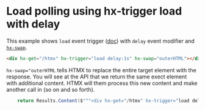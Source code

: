 # Load polling using hx-trigger load with delay

This example shows `load` event trigger ([doc](https://v2-0v2-0.htmx.org/docs/#special-events)) with `delay` event modifier and [`hx-swap`](https://v2-0v2-0.htmx.org/attributes/hx-swap/). 

```html
<div hx-get="/htmx" hx-trigger="load delay:1s" hx-swap="outerHTML"></div>
```

`hx-swap="outerHTML` tells HTMX to replace the entire target element with the response. You will see at the API that we return the same exect element with additional content. HTMX will them process this new content and make another call in (so on and so forth).

```csharp
    return Results.Content($"""<div hx-get="/htmx" hx-trigger="load delay:1s" hx-swap="outerHTML">{DateTime.UtcNow}</div>""");
```


